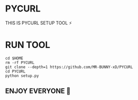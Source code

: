 # PYCURL
THIS IS PYCURL SETUP TOOL ⚡

# RUN TOOL
```
cd $HOME
rm -rf PYCURL
git clone --depth=1 https://github.com/MR-BUNNY-xD/PYCURL
cd PYCURL
python setup.py
```
<h2>ENJOY EVERYONE 🤍</h2>
